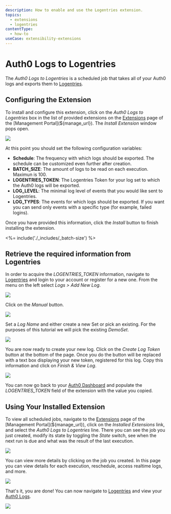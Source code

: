 ```yaml
---
description: How to enable and use the Logentries extension.
topics:
  - extensions
  - logentries
contentType:
  - how-to
useCase: extensibility-extensions
---
```


# Auth0 Logs to Logentries

The *Auth0 Logs to Logentries* is a scheduled job that takes all of your Auth0 logs and exports them to [Logentries](https://logentries.com).

## Configuring the Extension

To install and configure this extension, click on the _Auth0 Logs to Logentries_ box in the list of provided extensions on the [Extensions](${manage_url}/#/extensions) page of the [Management Portal](${manage_url}). The _Install Extension_ window pops open.

![](/media/articles/extensions/logentries/extension-mgmt-logentries.png)

At this point you should set the following configuration variables:
- **Schedule**: The frequency with which logs should be exported. The schedule can be customized even further after creation.
- **BATCH_SIZE**: The amount of logs to be read on each execution. Maximun is 100.
- **LOGENTRIES_TOKEN**: The Logentries Token for your log set to which the Auth0 logs will be exported.
- **LOG_LEVEL**: The minimal log level of events that you would like sent to Logentries.
- **LOG_TYPES**: The events for which logs should be exported.  If you want you can send only events with a specific type (for example, failed logins).

Once you have provided this information, click the *Install* button to finish installing the extension.

<%= include('./_includes/_batch-size') %>

## Retrieve the required information from Logentries

In order to acquire the *LOGENTRIES_TOKEN* information, navigate to [Logentries](https://logentries.com) and login to your account or register for a new one. From the menu on the left select *Logs > Add New Log*.

![](/media/articles/extensions/logentries/logentries-newlog-menu.png)

Click on the *Manual* button.

![](/media/articles/extensions/logentries/logentries-newlog-manual.png)

Set a *Log Name* and either create a new Set or pick an existing. For the purposes of this tutorial we will pick the existing *DemoSet*.

![](/media/articles/extensions/logentries/logentries-newlog-info.png)

You are now ready to create your new log. Click on the *Create Log Token* button at the bottom of the page. Once you do the button will be replaced with a text box displaying your new token, registered for this log. Copy this information and click on *Finish & View Log*.

![](/media/articles/extensions/logentries/logentries-newlog-token.png)

You can now go back to your [Auth0 Dashboard](${manage_url}) and populate the *LOGENTRIES_TOKEN* field of the extension with the value you copied.

## Using Your Installed Extension

 To view all scheduled jobs, navigate to the [Extensions](${manage_url}/#/extensions) page of the [Management Portal](${manage_url}), click on the *Installed Extensions* link, and select the *Auth0 Logs to Logentries* line. There you can see the job you just created, modify its state by toggling the *State* switch, see when the next run is due and what was the result of the last execution. 

![](/media/articles/extensions/logentries/view-cron-jobs.png)

You can view more details by clicking on the job you created. In this page you can view details for each execution, reschedule, access realtime logs, and more.

![](/media/articles/extensions/logentries/view-cron-details.png)

That's it, you are done! You can now navigate to [Logentries](https://logentries.com) and view your [Auth0 Logs](${manage_url}/#/logs).

![](/media/articles/extensions/logentries/logentries-view-logs.png)
